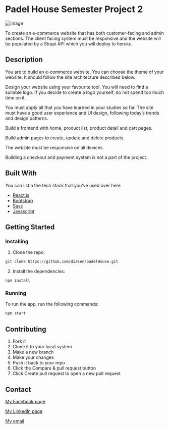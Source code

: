 # Padel House Semester Project 2

![image](https://startling-crumble-ea991d.netlify.app/images/padelhouse.png)

To create an e-commerce website that has both customer-facing and admin sections. The client facing system must be responsive and the website will be populated by a Strapi API which you will deploy to heroku.

## Description

You are to build an e-commerce website. You can choose the theme of your website. It should follow the site architecture described below.

Design your website using your favourite tool. You will need to find a suitable logo. If you decide to create a logo yourself, do not spend too much time on it.

You must apply all that you have learned in your studies so far. The site must have a good user experience and UI design, following today’s trends and design patterns.

Build a frontend with home, product list, product detail and cart pages.

Build admin pages to create, update and delete products.

The website must be responsive on all devices.

Building a checkout and payment system is not a part of the project.

## Built With

You can list a the tech stack that you've used over here

- [React.js](https://reactjs.org/)
- [Bootstrap](https://getbootstrap.com)
- [Sass](https://sass-lang.com/)
- [Javascript](https://www.javascript.com/)

## Getting Started

### Installing

1. Clone the repo:

```bash
git clone https://github.com/diasen/padelHouse.git
```

2. Install the dependencies:

```
npm install
```

### Running

To run the app, run the following commands:

```bash
npm start
```

## Contributing

1. Fork it
2. Clone it to your local system
3. Make a new branch
4. Make your changes
5. Push it back to your repo
6. Click the Compare & pull request button
7. Click Create pull request to open a new pull request

## Contact

[My Facebook page](https://www.facebook.com/alexander.x.hansen)

[My LinkedIn page](https://www.linkedin.com/in/alexander-hansen-ab83ab8a/)

[My email](Alexander-hansen@hotmail.com)
